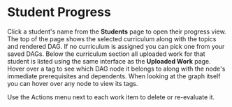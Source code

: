# Student Progress

Click a student's name from the **Students** page to open their progress view. The top of the page shows the selected curriculum along with the topics and rendered DAG. If no curriculum is assigned you can pick one from your saved DAGs. Below the curriculum section all uploaded work for that student is listed using the same interface as the **Uploaded Work** page. Hover over a tag to see which DAG node it belongs to along with the node's immediate prerequisites and dependents. When looking at the graph itself you can hover over any node to view its tags.

Use the Actions menu next to each work item to delete or re-evaluate it.
